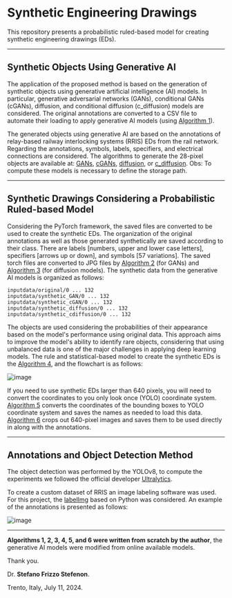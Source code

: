 # Synthetic Engineering Drawings

This repository presents a probabilistic ruled-based model for creating synthetic engineering drawings (EDs). 

---

## Synthetic Objects Using Generative AI

The application of the proposed method is based on the generation of synthetic objects using generative artificial intelligence (AI) models. In particular, generative adversarial networks (GANs), conditional GANs (cGANs), diffusion, and conditional diffusion (c_diffusion) models are considered. The original annotations are converted to a CSV file to automate their loading to apply generative AI models (using [Algorithm 1](https://github.com/SFStefenon/synthetic_ED/blob/main/Colabs/save_CSV_file_from_images_annotated.ipynb)).

The generated objects using generative AI are based on the annotations of relay-based railway interlocking systems (RRIS) EDs from the rail network. Regarding the annotations,  symbols, labels, specifiers, and electrical connections are considered. The algorithms to generate the 28-pixel objects are available at:
[GANs](https://github.com/SFStefenon/synthetic_ED/blob/main/Colabs/gans.ipynb), 
[cGANs](https://github.com/SFStefenon/synthetic_ED/blob/main/Colabs/c_gans.ipynb), 
[diffusion](https://github.com/SFStefenon/synthetic_ED/blob/main/Colabs/diffusion_m2.ipynb), or 
[c_diffusion](https://github.com/SFStefenon/synthetic_ED/blob/main/Colabs/c_difussion.ipynb). Obs: To compute these models is necessary to define the storage path.

---

## Synthetic Drawings Considering a Probabilistic Ruled-based Model

Considering the PyTorch framework, the saved files are converted to be used to create the synthetic EDs. The organization of the original annotations as well as those generated synthetically are saved according to their class. There are labels [numbers, upper and lower case letters], specifiers [arrows up or down], and symbols [57 variations]. The saved torch files are converted to JPG files by [Algorithm 2](https://github.com/SFStefenon/synthetic_ED/blob/main/Colabs/c_gan_convert_to_jpg.ipynb) (for GANs) and [Algorithm 3](https://github.com/SFStefenon/synthetic_ED/blob/main/Colabs/c_diffusion_convert_to_jpg.ipynb) (for diffusion models). The synthetic data from the generative AI models is organized as follows:
```
inputdata/original/0 ... 132
inputdata/synthetic_GAN/0 ... 132
inputdata/synthetic_cGAN/0 ... 132
inputdata/synthetic_diffusion/0 ... 132
inputdata/synthetic_cdiffusion/0 ... 132
```

The objects are used considering the probabilities of their appearance based on the model's performance using original data. This approach aims to improve the model's ability to identify rare objects, considering that using unbalanced data is one of the major challenges in applying deep learning models. The rule and statistical-based model to create the synthetic EDs is the [Algorithm 4](https://github.com/SFStefenon/synthetic_ED/blob/main/Colabs/synthetic_EDs.ipynb), and the flowchart is as follows:

![image](https://github.com/SFStefenon/synthetic_ED/assets/88292916/6377cc69-2606-4940-8b45-8cc3494283b9)

If you need to use synthetic EDs larger than 640 pixels, you will need to convert the coordinates to you only look once (YOLO) coordinate system. [Algorithm 5](https://github.com/SFStefenon/synthetic_ED/blob/main/Colabs/save_640_640_BBs_for_YOLO.ipynb) converts the coordinates of the bounding boxes to YOLO coordinate system and saves the names as needed to load this data. [Algorithm 6](https://github.com/SFStefenon/synthetic_ED/blob/main/Colabs/save_640_640_slide_window_for_YOLO.ipynb) crops out 640-pixel images and saves them to be used directly in along with the annotations.

---

## Annotations and Object Detection Method

The object detection was performed by the YOLOv8, to compute the experiments we followed the official developer [Ultralytics](https://github.com/ultralytics/ultralytics).

To create a custom dataset of RRIS an image labeling software was used. For this project, the [labelImg](https://github.com/heartexlabs/labelImg) based on Python was considered. An example of the annotations is presented as follows:

![image](https://github.com/SFStefenon/synthetic_ED/assets/88292916/5484c24f-65e2-4b41-b052-450772162d01)



---

**Algorithms 1, 2, 3, 4, 5, and 6 were written from scratch by the author**, the generative AI models were modified from online available models.

Thank you.

Dr. **Stefano Frizzo Stefenon**.

Trento, Italy, July 11, 2024.
